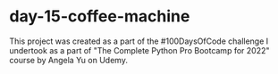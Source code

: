 # day-15-coffee-machine
This project was created as a part of the #100DaysOfCode challenge I undertook as a part of "The Complete Python Pro Bootcamp for 2022" course by Angela Yu on Udemy.
